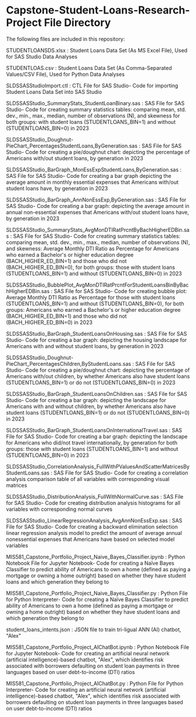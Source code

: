 # Capstone-Student-Loans-Research-Project File Directory

The following files are included in this repository:

STUDENTLOANSDS.xlsx : Student Loans Data Set (As MS Excel File), Used for SAS Studio Data Analyses

STUDENTLOAS.csv : Student Loans Data Set (As Comma-Separated Values/CSV File), Used for Python Data Analyses

SLDSSASStudioImport.ctl : CTL File for SAS Studio- Code for importing Student Loans Data Set into SAS Studio

SLDSSASStudio_SummaryStats_StudentLoanBinary.sas : SAS File for SAS Studio- Code for creating summary statistics tables: comparing mean, std. dev., min., max., median, number of observations (N), and skewness for both groups: with student loans (STUDENTLOANS_BIN=1) and without (STUDENTLOANS_BIN=0) in 2023

SLDSSASStudio_Doughnut-PieChart_PercentagesStudentLoans,ByGeneration.sas : SAS File for SAS Studio- Code for creating a pie/doughnut chart: depicting the percentage of Americans with/out student loans, by generation in 2023

SLDSSASStudio_BarGraph_MonEssExpStudentLoans,ByGeneration.sas : SAS File for SAS Studio- Code for creating a bar graph depicting the average amount in monthly essential expenses that Americans with/out student loans have, by generation in 2023

SLDSSASStudio_BarGraph_AnnNonEssExp,ByGeneration.sas : SAS File for SAS Studio- Code for creating a bar graph: depicting the average amount in annual non-essential expenses that Americans with/out student loans have, by generation in 2023

SLDSSASStudio_SummaryStats_AvgMonDTIRatPrcntByBachHigherEDBin.sas : SAS File for SAS Studio- Code for creating summary statistics tables: comparing mean, std. dev., min., max., median, number of observations (N), and skewness: Average Monthly DTI Ratio as Percentage for Americans who earned a Bachelor's or higher education degree (BACH_HIGHER_ED_BIN=1) and those who did not (BACH_HIGHER_ED_BIN=0), for both groups: those with student loans (STUDENTLOANS_BIN=1) and without (STUDENTLOANS_BIN=0) in 2023

SLDSSASStudio_BubblePlot_AvgMonDTIRatPrcntForStudentLoansBinByBachHigherEDBin.sas : SAS File for SAS Studio- Code for creating bubble plot: Average Monthly DTI Ratio as Percentage for those with student loans (STUDENTLOANS_BIN=1) and without (STUDENTLOANS_BIN=0), for both groups: Americans who earned a Bachelor's or higher education degree (BACH_HIGHER_ED_BIN=1) and those who did not (BACH_HIGHER_ED_BIN=0) in 2023

SLDSSASStudio_BarGraph_StudentLoansOnHousing.sas : SAS File for SAS Studio- Code for creating a bar graph: depicting the housing landscape for Americans with and without student loans, by generation in 2023

SLDSSASStudio_Doughnut-PieChart_PercentagesChildren,ByStudentLoans.sas : SAS File for SAS Studio- Code for creating a pie/doughnut chart: depicting the percentage of Americans with/out children, by whether Americans also have student loans (STUDENTLOANS_BIN=1) or do not (STUDENTLOANS_BIN=0) in 2023

SLDSSASStudio_BarGraph_StudentLoansOnChildren.sas : SAS File for SAS Studio- Code for creating a bar graph: depicting the landscape for Americans with and without children, by whether Americans also have student loans (STUDENTLOANS_BIN=1) or do not (STUDENTLOANS_BIN=0) in 2023

SLDSSASStudio_BarGraph_StudentLoansOnInternationalTravel.sas : SAS File for SAS Studio- Code for creating a bar graph: depicting the landscape for Americans who did/not travel internationally, by generation for both groups: those with student loans (STUDENTLOANS_BIN=1) and without (STUDENTLOANS_BIN=0) in 2023

SLDSSASStudio_CorrelationAnalysis_FullWithPValuesAndScatterMatricesByStudentLoans.sas : SAS File for SAS Studio- Code for creating a correlation analysis comparison table of all variables with corresponding visual matrices

SLDSSASStudio_DistributionAnalysis_FullWithNormalCurve.sas : SAS File for SAS Studio- Code for creating distribution analysis histograms for all variables with corresponding normal curves

SLDSSASStudio_LinearRegressionAnalysis_AvgAnnNonEssExp.sas : SAS File for SAS Studio- Code for creating a backward elimination selection linear regression analysis model to predict the amount of average annual nonessential expenses that Americans have based on selected model variables

MIS581_Capstone_Portfolio_Project_Naive_Bayes_Classifier.ipynb : Python Notebook File for Jupyter Notebook- Code for creating a Naïve Bayes Classifier to predict ability of Americans to own a home (defined as paying a mortgage or owning a home outright) based on whether they have student loans and which generation they belong to

MIS581_Capstone_Portfolio_Project_Naive_Bayes_Classifier.py : Python File for Python Interpreter- Code for creating a Naïve Bayes Classifier to predict ability of Americans to own a home (defined as paying a mortgage or owning a home outright) based on whether they have student loans and which generation they belong to

student_loans_intents.json : JSON file to train tri-ligual ANN (AI) chatbot, "Alex"

MIS581_Capstone_Portfolio_Project_AIChatBot.ipynb : Python Notebook File for Jupyter Notebook- Code for creating an artificial neural network (artificial intelligence)-based chatbot, "Alex", which identifies risk associated with borrowers defaulting on student loan payments in three languages based on user debt-to-income (DTI) ratios

MIS581_Capstone_Portfolio_Project_AIChatBot.py : Python File for Python Interpreter- Code for creating an artificial neural network (artificial intelligence)-based chatbot, "Alex", which identifies risk associated with borrowers defaulting on student loan payments in three languages based on user debt-to-income (DTI) ratios
